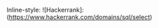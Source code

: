 Inline-style:
![Hackerrank]:(https://www.hackerrank.com/domains/sql/select)

[link text itself]:(https://github.com/int28h/SQLTasks/blob/master/src/hackerrank-basic-select.md)
[link text itself]:(https://github.com/int28h/SQLTasks/blob/master/src/hackerrank-advanced-select.md)
[link text itself]:(https://github.com/int28h/SQLTasks/blob/master/src/hackerrank-aggregation.md)
[link text itself]:(https://github.com/int28h/SQLTasks/blob/master/src/hackerrank-basic-join.md)
